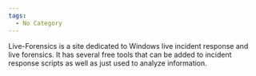 ```yaml
---
tags:
  - No Category
---
```

Live-Forensics is a site dedicated to Windows live incident response and
live forensics. It has several free tools that can be added to incident
response scripts as well as just used to analyze information.